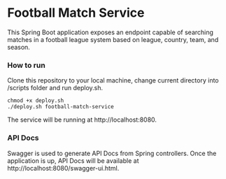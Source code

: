 # Football Match Service

This Spring Boot application exposes an endpoint capable of searching matches in a football league system based on league, country, team, and season.

### How to run

Clone this repository to your local machine, change current directory into /scripts folder and run deploy.sh.

```
chmod +x deploy.sh
./deploy.sh football-match-service
```

The service will be running at http://localhost:8080.

### API Docs

Swagger is used to generate API Docs from Spring controllers. Once the application is up, API Docs will be available at http://localhost:8080/swagger-ui.html.
